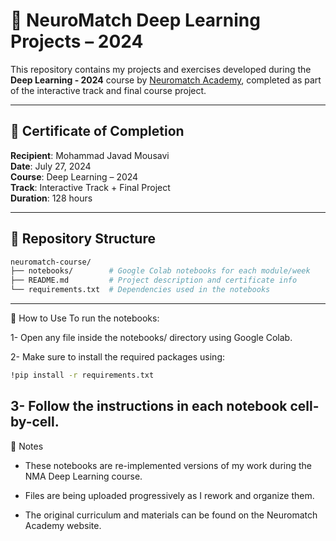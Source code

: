 # 🧠 NeuroMatch Deep Learning Projects – 2024

This repository contains my projects and exercises developed during the **Deep Learning - 2024** course by [Neuromatch Academy](https://academy.neuromatch.io/), completed as part of the interactive track and final course project.

---

## 📜 Certificate of Completion

**Recipient**: Mohammad Javad Mousavi  
**Date**: July 27, 2024  
**Course**: Deep Learning – 2024  
**Track**: Interactive Track + Final Project  
**Duration**: 128 hours

---

## 📁 Repository Structure

```bash
neuromatch-course/
├── notebooks/        # Google Colab notebooks for each module/week
├── README.md         # Project description and certificate info
└── requirements.txt  # Dependencies used in the notebooks
```

---
🚀 How to Use
To run the notebooks:

1- Open any file inside the notebooks/ directory using Google Colab.

2- Make sure to install the required packages using:

```bash
!pip install -r requirements.txt
```
3- Follow the instructions in each notebook cell-by-cell.
---
📎 Notes
- These notebooks are re-implemented versions of my work during the NMA Deep Learning course.

- Files are being uploaded progressively as I rework and organize them.

- The original curriculum and materials can be found on the Neuromatch Academy website.
